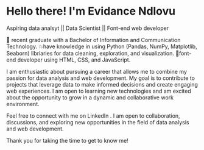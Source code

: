 # Hello there! I'm Evidance Ndlovu

 Aspiring data analsyt || Data Scientist || Font-end web developer
 
💖 recent graduate with a Bachelor of Information and Communication Technology.
💥have knowledge in using Python (Pandas, NumPy, Matplotlib, Seaborn) libriaries for data cleaning, exploration, and visualization.
💝font-end developer using HTML, CSS, and JavaScript.

I am enthusiastic about pursuing a career that allows me to combine my passion for data analysis and web development. My goal is to contribute to projects that leverage data to make informed decisions and create engaging web experiences. I am open to learning new technologies and am excited about the opportunity to grow in a dynamic and collaborative work environment.

Feel free to connect with me on LinkedIn . I am open to collaboration, discussions, and exploring new opportunities in the field of data analysis and web development.

Thank you for taking the time to get to know me!
